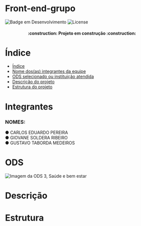 # Front-end-grupo

![Badge em Desenvolvimento](https://img.shields.io/badge/STATUS-EM_DESENVOLVIMENTO-green)
![License](https://img.shields.io/badge/License-MIT-yellow)

<h4 align="center"> 
	:construction:  Projeto em construção  :construction:
</h4>

# Índice
* [Índice](#Índice)
* [Nome dos(as) integrantes da equipe](#Integrantes)
* [ODS selecionado ou instituição atendida](#ODS)
* [Descrição do projeto](#Descrição)
* [Estrutura do projeto](#Estrutura)

# Integrantes
<h3>NOMES:</h3>

● CARLOS EDUARDO PEREIRA <br>
● GIOVANE SOLDERA RIBEIRO <br>
● GUSTAVO TABORDA MEDEIROS <br>

# ODS

![Imagem da ODS 3, Saúde e bem estar](https://github.com/user-attachments/assets/05cdeb03-0f13-4803-80ce-6fcceb537634)


# Descrição

# Estrutura
